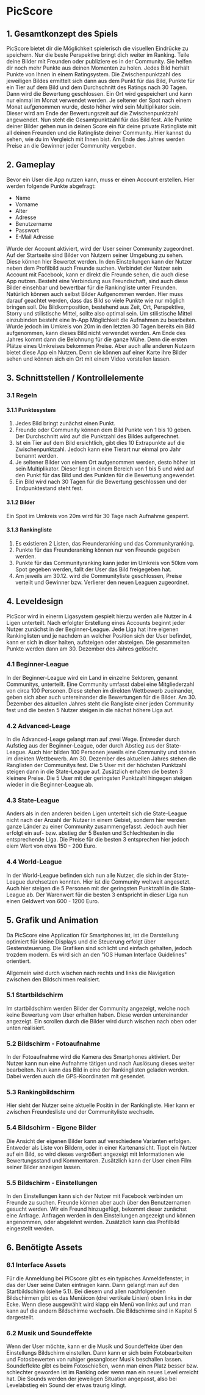 # PicScore
## 1. Gesamtkonzept des Spiels
PicScore bietet dir die Möglichkeit spielerisch die visuellen Eindrücke zu speichern. Nur die beste Perspektive bringt dich weiter im Ranking. Teile deine Bilder mit Freunden oder publiziere es in der Community. Sie helfen dir noch mehr Punkte aus deinen Momenten zu holen. Jedes Bild herhält Punkte von Ihnen in einem Ratingsystem. Die Zwischenpunktzahl des jeweiligen Bildes ermittelt sich dann aus dem Punkt für das Bild, Punkte für ein Tier auf dem Bild und dem Durchschnitt des Ratings nach 30 Tagen. Dann wird die Bewertung geschlossen.
Ein Ort wird gespeichert und kann nur einmal im Monat verwendet werden.
Je seltener der Spot nach einem Monat aufgenommen wurde, desto höher wird sein Multiplikator sein. Dieser wird am Ende der Bewertungszeit auf die Zwischenpunktzahl angewendet. Nun steht die Gesamtpunktzahl für das Bild fest. Alle Punkte deiner Bilder gehen nun in deinen Score ein für deine private Ratingliste mit all deinen Freunden und die Ratingliste deiner Community. Hier kannst du sehen, wie du im Vergleich mit Ihnen bist. Am Ende des Jahres werden Preise an die Gewinner jeder Community vergeben.

## 2. Gameplay
Bevor ein User die App nutzen kann, muss er einen Account erstellen. Hier werden folgende Punkte abgefragt:
* Name
* Vorname
* Alter
* Adresse
* Benutzername
* Passwort
* E-Mail Adresse

Wurde der Account aktiviert, wird der User seiner Community zugeordnet.
Auf der Startseite sind Bilder von Nutzern seiner Umgebung zu sehen. Diese können hier Bewertet werden.
In den Einstellungen kann der Nutzer neben dem Profilbild auch Freunde suchen. Verbindet der Nutzer sein Account mit Facebook, kann er direkt die Freunde sehen, die auch diese App nutzen. Besteht eine Verbindung aus Freundschaft, sind auch diese Bilder einsehbar und bewertbar für die Rankingliste unter Freunden.
Natürlich können auch selbst Bilder Aufgenommen werden. Hier muss darauf geachtet werden, dass das Bild so viele Punkte wie nur möglich bringen soll. Die Bildkomposition, bestehend aus Zeit, Ort, Perspektive, Storry und stilistische Mittel, sollte also optimal sein. Um stilistische Mittel einzubinden besteht eine In-App Möglichkeit die Aufnahmen zu bearbeiten. Wurde jedoch im Umkreis von 20m in den letzten 30 Tagen bereits ein Bild aufgenommen, kann dieses Bild nicht verwendet werden.
Am Ende des Jahres kommt dann die Belohnung für die ganze Mühe. Denn die ersten Plätze eines Umkreises bekommen Preise.
Aber auch alle anderen Nutzern bietet diese App ein Nutzen. Denn sie können auf einer Karte ihre Bilder sehen und können sich ein Ort mit einem Video vorstellen lassen.

## 3. Schnittstellen / Kontrollelemente
### 3.1 Regeln
#### 3.1.1 Punktesystem
1. Jedes Bild bringt zunächst einen Punkt.
2. Freunde oder Community können dem Bild Punkte von 1 bis 10 geben. Der
Durchschnitt wird auf die Punktzahl des Bildes aufgerechnet.
3. Ist ein Tier auf dem Bild ersichtlich, gibt dies 10 Extrapunkte auf die Zwischenpunktzahl. Jedoch kann eine Tierart nur einmal pro Jahr benannt werden.
3. Je seltener Bilder von einem Ort aufgenommen werden, desto höher ist sein
Multiplikator. Dieser liegt in einem Bereich von 1 bis 5 und wird auf den Punkt für
das Bild und des Punkten für die Bewertung angewendet.
4. Ein Bild wird nach 30 Tagen für die Bewertung geschlossen und der
Endpunktestand steht fest.

#### 3.1.2 Bilder
Ein Spot im Umkreis von 20m wird für 30 Tage nach Aufnahme gesperrt.

#### 3.1.3 Rankingliste
1. Es existieren 2 Listen, das Freunderanking und das Communityranking.
2. Punkte für das Freunderanking können nur von Freunde gegeben werden.
3. Punkte für das Communityranking kann jeder im Umkreis von 50km vom Spot
gegeben werden, fallt der User das Bild freigegeben hat.
4. Am jeweils am 30.12. wird die Communityliste geschlossen, Preise verteilt und Gewinner bzw. Verlierer den neuen Leaguen zugeordnet.

## 4. Leveldesign
PicScor wird in einerm Ligasystem gespielt hierzu werden alle Nutzer in 4 Ligen unterteilt. Nach erfolgter Erstellung eines Accounts beginnt jeder Nutzer zunächst in der Beginner-League.
Jede Liga hat ihre eigenen Rankinglisten und je nachdem an welcher Position sich der User befindet, kann er sich in diser halten, aufsteigen oder absteigen. Die gesammelten Punkte werden dann am 30. Dezember des Jahres gelöscht.

### 4.1 Beginner-League
In der Beginner-League wird ein Land in einzelne Sektoren, genannt Communitys, unterteilt. Eine Community umfasst dabei eine Mitgliederzahl von circa 100 Personen. Diese stehen im direkten Wettbewerb zueinander, geben sich aber auch untereinander die Bewertungen für die Bilder.
Am 30. Dezember des aktuellen Jahres steht die Rangliste einer jeden Community fest und die besten 5 Nutzer steigen in die nächst höhere Liga auf.

### 4.2 Advanced-Leage
In die Advanced-Leage gelangt man auf zwei Wege. Entweder durch Aufstieg aus der Beginner-League, oder durch Abstieg aus der State-League.
Auch hier bilden 100 Personen jeweils eine Community und stehen im direkten Wettbewerb.
Am 30. Dezember des aktuellen Jahres stehen die Ranglisten der Communitys fest. Die 5 User mit der höchsten Punktzahl steigen dann in die State-League auf. Zusätzlich erhalten die besten 3 kleinere Preise.
Die 5 User mit der geringsten Punktzahl hingegen steigen wieder in die Beginner-League ab.

### 4.3 State-League
Anders als in den anderen beiden Ligen unterteilt sich die State-League nicht nach der Anzahl der Nutzer in einem Gebiet, sondern hier werden ganze Länder zu einer Community zusammengefasst.
Jedoch auch hier erfolgt ein auf- bzw. abstieg der 5 Besten und Schlechtesten in die entsprechende Liga.
Die Preise für die besten 3 entsprechen hier jedoch eiem Wert von etwa 150 - 200 Euro.

### 4.4 World-League
In der World-League befinden sich nun alle Nutzer, die sich in der State-League durchsetzen konnten. Hier ist die Community weltweit angesetzt. Auch hier steigen die 5 Personen mit der geringsten Punktzahl in die State-League ab.
Der Warenwert für die besten 3 entspricht in dieser Liga nun einen Geldwert von 600 - 1200 Euro.

## 5. Grafik und Animation
Da PicScore eine Application für Smartphones ist, ist die Darstellung optimiert für kleine Displays und die Steuerung erfolgt über Gestensteuerung. Die Grafiken sind schlicht und einfach gehalten, jedoch trozdem modern. Es wird sich an den "iOS Human Interface Guidelines" orientiert.

Allgemein wird durch wischen nach rechts und links die Navigation zwischen den Bildschirmen realisiert.

### 5.1 Startbildschirm
Im startbildschirm werden Bilder der Community angezeigt, welche noch keine Bewertung vom User erhalten haben. Diese werden untereinander angezeigt. Ein scrollen durch die Bilder wird durch wischen nach oben oder unten realisiert.

### 5.2 Bildschirm - Fotoaufnahme
In der Fotoaufnahme wird die Kamera des Smartphones aktiviert.
Der Nutzer kann nun eine Aufnahme tätigen und nach Auslösung dieses weiter bearbeiten. Nun kann das Bild in eine der Rankinglisten geladen werden. Dabei werden auch die GPS-Koordinaten mit gesendet.

### 5.3 Rankingbildschirm
Hier sieht der Nutzer seine aktuelle Positin in der Rankingliste. Hier kann er zwischen Freundesliste und der Communityliste wechseln.

### 5.4 Bildschirm - Eigene Bilder
Die Ansicht der eigenen Bilder kann auf verschiedene Varianten erfolgen. Entweder als Liste von Bildern, oder in einer Kartenansicht.
Tippt ein Nutzer auf ein Bild, so wird dieses vergrößert angezeigt mit Informationen wie Bewertungsstand und Kommentaren.
Zusätzlich kann der User einen Film seiner Bilder anzeigen lassen.

### 5.5 Bildschirm - Einstellungen
In den Einstellungen kann sich der Nutzer mit Facebook verbinden um Freunde zu suchen. Freunde können aber auch über den Benutzernamen gesucht werden. Wir ein Freund hinzugefügt, bekommt dieser zunächst eine Anfrage. Anfragen werden in den Einstellungen angezeigt und können angenommen, oder abgelehnt werden.
Zusätzlich kann das Profilbild eingestellt werden.

## 6. Benötigte Assets
### 6.1 Interface Assets
Für die Anmeldung bei PiCscore gibt es ein typisches Anmeldefenster, in das der User seine Daten eintragen kann. Dann gelangt man auf den Startbildschirm (siehe 5.1). Bei diesem und allen nachfolgenden Bildschirmen gibt es das Menüicon (drei vertikale Linien) oben links in der Ecke. Wenn diese ausgewählt wird klapp ein Menü von links auf und man kann auf die andern Bildschirme wechseln. Die Bildschirme sind in Kapitel 5 dargestellt.

### 6.2 Musik und Soundeffekte
Wenn der User möchte, kann er die Musik und Soundeffekte über den Einstellungs Bildschirm einstellen. Dann kann er sich beim Fotobearbeiten und Fotosbewerten von ruhiger gesangloser Musik beschallen lassen. Soundeffekte gibt es beim Fotoschießen, wenn man einen Platz besser bzw. schlechter geworden ist im Ranking oder wenn man ein neues Level erreicht hat. Die Sounds werden der jeweiligen Situation angepasst, also bei Levelabstieg ein Sound der etwas traurig klingt. 
